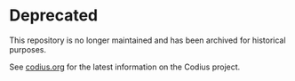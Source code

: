 # Deprecated

This repository is no longer maintained and has been archived for historical purposes.

See [codius.org](https://codius.org) for the latest information on the Codius project.
